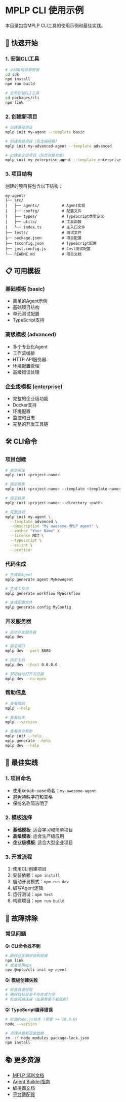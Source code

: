 # MPLP CLI 使用示例

本目录包含MPLP CLI工具的使用示例和最佳实践。

## 🚀 快速开始

### 1. 安装CLI工具

```bash
# 从SDK根目录安装
cd sdk
npm install
npm run build

# 全局安装CLI工具
cd packages/cli
npm link
```

### 2. 创建新项目

```bash
# 创建基础项目
mplp init my-agent --template basic

# 创建高级项目（包含编排器）
mplp init my-advanced-agent --template advanced

# 创建企业级项目（包含完整功能）
mplp init my-enterprise-agent --template enterprise
```

### 3. 项目结构

创建的项目将包含以下结构：

```
my-agent/
├── src/
│   ├── agents/          # Agent实现
│   ├── config/          # 配置文件
│   ├── types/           # TypeScript类型定义
│   ├── utils/           # 工具函数
│   └── index.ts         # 主入口文件
├── tests/               # 测试文件
├── package.json         # 项目配置
├── tsconfig.json        # TypeScript配置
├── jest.config.js       # Jest测试配置
└── README.md            # 项目文档
```

## 📋 可用模板

### 基础模板 (basic)
- 简单的Agent示例
- 基础项目结构
- 单元测试配置
- TypeScript支持

### 高级模板 (advanced)
- 多个专业化Agent
- 工作流编排
- HTTP API服务器
- 环境配置管理
- 高级错误处理

### 企业级模板 (enterprise)
- 完整的企业级功能
- Docker支持
- 环境配置
- 监控和日志
- 完整的开发工具链

## 🛠️ CLI命令

### 项目创建
```bash
# 基本用法
mplp init <project-name>

# 指定模板
mplp init <project-name> --template <template-name>

# 指定目录
mplp init <project-name> --directory <path>

# 完整选项
mplp init my-agent \
  --template advanced \
  --description "My awesome MPLP agent" \
  --author "Your Name" \
  --license MIT \
  --typescript \
  --eslint \
  --prettier
```

### 代码生成
```bash
# 生成新Agent
mplp generate agent MyNewAgent

# 生成工作流
mplp generate workflow MyWorkflow

# 生成配置文件
mplp generate config MyConfig
```

### 开发服务器
```bash
# 启动开发服务器
mplp dev

# 指定端口
mplp dev --port 8080

# 指定主机
mplp dev --host 0.0.0.0

# 禁用自动打开浏览器
mplp dev --no-open
```

### 帮助信息
```bash
# 查看帮助
mplp --help

# 查看版本
mplp --version

# 查看命令帮助
mplp init --help
mplp generate --help
mplp dev --help
```

## 🎯 最佳实践

### 1. 项目命名
- 使用kebab-case命名：`my-awesome-agent`
- 避免特殊字符和空格
- 保持名称简洁明了

### 2. 模板选择
- **基础模板**: 适合学习和简单项目
- **高级模板**: 适合生产级应用
- **企业级模板**: 适合大型企业项目

### 3. 开发流程
1. 使用CLI创建项目
2. 安装依赖：`npm install`
3. 启动开发模式：`npm run dev`
4. 编写Agent逻辑
5. 运行测试：`npm test`
6. 构建项目：`npm run build`

## 🔧 故障排除

### 常见问题

**Q: CLI命令找不到**
```bash
# 确保已正确安装和链接
npm link
# 或者使用npx
npx @mplp/cli init my-agent
```

**Q: 模板创建失败**
```bash
# 检查目录权限
# 确保目标目录不存在或为空
# 检查网络连接（如果需要下载依赖）
```

**Q: TypeScript编译错误**
```bash
# 检查Node.js版本 (需要 >= 18.0.0)
node --version

# 清理并重新安装依赖
rm -rf node_modules package-lock.json
npm install
```

## 📚 更多资源

- [MPLP SDK文档](../README.md)
- [Agent Builder指南](../packages/agent-builder/README.md)
- [编排器文档](../packages/orchestrator/README.md)
- [平台适配器](../packages/adapters/README.md)

